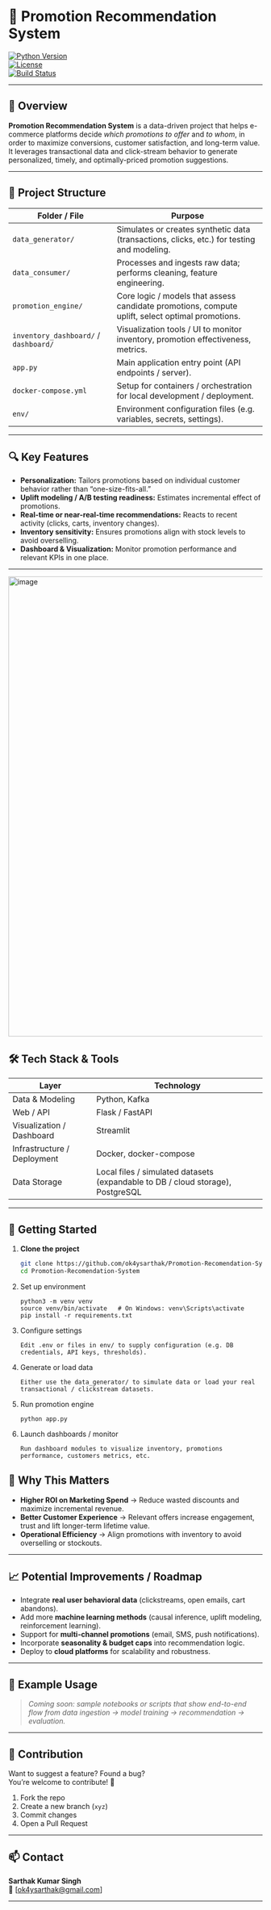 # 🚀 Promotion Recommendation System

[![Python Version](https://img.shields.io/badge/python-3.x-blue.svg)](https://www.python.org/)  
[![License](https://img.shields.io/badge/license-MIT-green.svg)](LICENSE)  
[![Build Status](https://img.shields.io/badge/build-passing-brightgreen)]()

---

## 🎯 Overview

**Promotion Recommendation System** is a data-driven project that helps e-commerce platforms decide *which promotions to offer* and *to whom*, in order to maximize conversions, customer satisfaction, and long-term value. It leverages transactional data and click-stream behavior to generate personalized, timely, and optimally-priced promotion suggestions.

---

## 📂 Project Structure

| Folder / File | Purpose |
|---|---|
| `data_generator/` | Simulates or creates synthetic data (transactions, clicks, etc.) for testing and modeling. |
| `data_consumer/` | Processes and ingests raw data; performs cleaning, feature engineering. |
| `promotion_engine/` | Core logic / models that assess candidate promotions, compute uplift, select optimal promotions. |
| `inventory_dashboard/` / `dashboard/` | Visualization tools / UI to monitor inventory, promotion effectiveness, metrics. |
| `app.py` | Main application entry point (API endpoints / server). |
| `docker-compose.yml` | Setup for containers / orchestration for local development / deployment. |
| `env/` | Environment configuration files (e.g. variables, secrets, settings). |

---

## 🔍 Key Features

- **Personalization:** Tailors promotions based on individual customer behavior rather than “one-size-fits-all.”  
- **Uplift modeling / A/B testing readiness:** Estimates incremental effect of promotions.  
- **Real-time or near-real-time recommendations:** Reacts to recent activity (clicks, carts, inventory changes).  
- **Inventory sensitivity:** Ensures promotions align with stock levels to avoid overselling.  
- **Dashboard & Visualization:** Monitor promotion performance and relevant KPIs in one place.

---

<img width="1912" height="912" alt="image" src="https://github.com/user-attachments/assets/c45d23a6-a1ef-4415-b7c5-4a89159108d0" />


## 🛠️ Tech Stack & Tools

| Layer | Technology |
|---|---|
| Data & Modeling | Python, Kafka |
| Web / API | Flask / FastAPI |
| Visualization / Dashboard | Streamlit |
| Infrastructure / Deployment | Docker, docker-compose |
| Data Storage | Local files / simulated datasets (expandable to DB / cloud storage), PostgreSQL |

---

## 🚀 Getting Started

1. **Clone the project**  
   ```bash
   git clone https://github.com/ok4ysarthak/Promotion-Recomendation-System.git
   cd Promotion-Recomendation-System
   
2. Set up environment
   ```
   python3 -m venv venv
   source venv/bin/activate   # On Windows: venv\Scripts\activate
   pip install -r requirements.txt
3. Configure settings
   ```
   Edit .env or files in env/ to supply configuration (e.g. DB credentials, API keys, thresholds).
5. Generate or load data
   ```
   Either use the data_generator/ to simulate data or load your real transactional / clickstream datasets.
6. Run promotion engine
   ```
   python app.py
7. Launch dashboards / monitor
   ```
   Run dashboard modules to visualize inventory, promotions performance, customers metrics, etc.

## 🌟 Why This Matters

- **Higher ROI on Marketing Spend** → Reduce wasted discounts and maximize incremental revenue.  
- **Better Customer Experience** → Relevant offers increase engagement, trust and lift longer-term lifetime value.  
- **Operational Efficiency** → Align promotions with inventory to avoid overselling or stockouts.  

---

## 📈 Potential Improvements / Roadmap

- Integrate **real user behavioral data** (clickstreams, open emails, cart abandons).  
- Add more **machine learning methods** (causal inference, uplift modeling, reinforcement learning).  
- Support for **multi-channel promotions** (email, SMS, push notifications).  
- Incorporate **seasonality & budget caps** into recommendation logic.  
- Deploy to **cloud platforms** for scalability and robustness.  

---

## 🧪 Example Usage

> *Coming soon: sample notebooks or scripts that show end-to-end flow from data ingestion → model training → recommendation → evaluation.*

---

## 🤝 Contribution

Want to suggest a feature? Found a bug?  
You’re welcome to contribute! 🎉  

1. Fork the repo  
2. Create a new branch (`xyz`)  
3. Commit changes  
4. Open a Pull Request  

---

## 📫 Contact

**Sarthak Kumar Singh**  
📧 [ok4ysarthak@gmail.com]  

---

